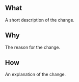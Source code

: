 <!--
Your pull request is greatly appreciated but please consult https://github.com/aron_paulson/poolio/blob/master/CONTRIBUTING.md before making one.
-->

## What

A short description of the change.

## Why

The reason for the change.

## How

An explanation of the change.
